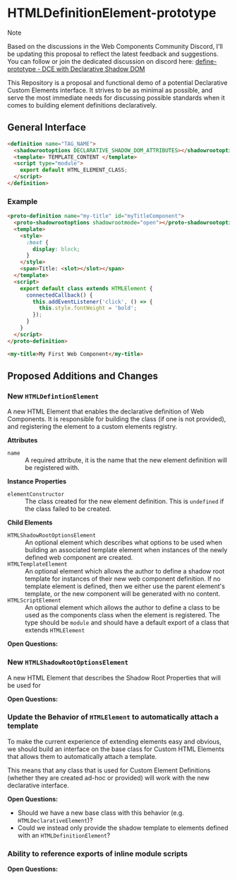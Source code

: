 # HTMLDefinitionElement-prototype

> [!note]
>
> Based on the discussions in the Web Components Community Discord, I'll be updating this proposal to reflect the latest
> feedback and suggestions. You can follow or join the dedicated discussion on discord here:
> [define-prototype - DCE with Declarative Shadow DOM](https://discord.com/channels/767813449048260658/1360794795810881717)

This Repository is a proposal and functional demo of a potential Declarative Custom Elements interface. It strives to be
as minimal as possible, and serve the most immediate needs for discussing possible standards when it comes to building
element definitions declaratively.

## General Interface

```html
<definition name="TAG_NAME">
  <shadowrootoptions DECLARATIVE_SHADOW_DOM_ATTRIBUTES></shadowrootoptions>
  <template> TEMPLATE_CONTENT </template>
  <script type="module">
    export default HTML_ELEMENT_CLASS;
  </script>
</definition>
```

### Example

```html
<proto-definition name="my-title" id="myTitleComponent">
  <proto-shadowrootoptions shadowrootmode="open"></proto-shadowrootoptions>
  <template>
    <style>
      :host {
        display: block;
      }
    </style>
    <span>Title: <slot></slot></span>
  </template>
  <script>
    export default class extends HTMLElement {
      connectedCallback() {
        this.addEventListener('click', () => {
          this.style.fontWeight = 'bold';
        });
      }
    }
  </script>
</proto-definition>

<my-title>My First Web Component</my-title>
```

## Proposed Additions and Changes

### New `HTMLDefintionElement`

A new HTML Element that enables the declarative definition of Web Components. It is responsible for building the class
(if one is not provided), and registering the element to a custom elements registry.

**Attributes**

<dl>
	<dt><code>name</code></dt>
	<dd>A required attribute, it is the name that the new element definition will be registered with.</dd>
</dl>

**Instance Properties**

<dl>
	<dt><code>elementConstructor</code></dt>
	<dd>The class created for the new element definition. This is <code>undefined</code> if the class failed to be created.</dd>
</dl>

**Child Elements**

<dl>
	<dt><code>HTMLShadowRootOptionsElement</code></dt>
	<dd>An optional element which describes what options to be used when building an associated template element when instances of the newly defined web component are created.</dd>
	<dt><code>HTMLTemplateElement</code></dt>
	<dd>An optional element which allows the author to define a shadow root template for instances of their new web component definition. If no template element is defined, then we either use the parent element's template, or the new component will be generated with no content.</dd>
	<dt><code>HTMLScriptElement</code></dt>
	<dd>An optional element which allows the author to define a class to be used as the components class when the element is registered. The type should be <code>module</code> and should have a default export of a class that extends <code>HTMLElement</code></dd>
</dl>

**Open Questions:**

### New `HTMLShadowRootOptionsElement`

A new HTML Element that describes the Shadow Root Properties that will be used for

**Open Questions:**

### Update the Behavior of `HTMLElement` to automatically attach a template

To make the current experience of extending elements easy and obvious, we should build an interface on the base class
for Custom HTML Elements that allows them to automatically attach a template.

This means that any class that is used for Custom Element Definitions (whether they are created ad-hoc or provided) will
work with the new declarative interface.

**Open Questions:**

- Should we have a new base class with this behavior (e.g. `HTMLDeclarativeElement`)?
- Could we instead only provide the shadow template to elements defined with an `HTMLDefinitionElement`?

### Ability to reference exports of inline module scripts

**Open Questions:**
